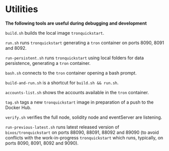 # Utilities

__The following tools are useful during debugging and development__

`build.sh` builds the local image `tronquickstart`.

`run.sh` runs `tronquickstart` generating a `tron` container on ports 8090, 8091 and 8092.

`run-persistent.sh` runs `tronquickstart` using local folders for data persistence, generating a `tron` container.

`bash.sh` connects to the `tron` container opening a bash prompt.

`build-and-run.sh` is a shortcut for `build.sh && run.sh`.

`accounts-list.sh` shows the accounts available in the `tron` container.

`tag.sh` tags a new `tronquickstart` image in preparation of a push to the Docker Hub.

`verify.sh` verifies the full node, solidity node and eventServer are listening.

`run-previous-latest.sh` runs latest released version of `bixos/tronquickstart` on ports 88090, 88091, 88092 and 89090 (to avoid conflicts with the work-in-progress `tronquickstart` which runs, typically, on ports 8090, 8091, 8092 and 9090).
